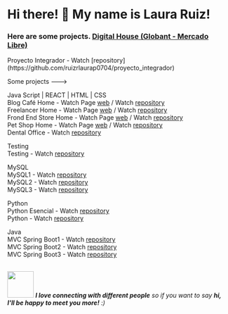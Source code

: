 ### 
<h1> Hi there! 👋 My name is Laura Ruiz!</h1>
<h3> Here are some projects. <a href="https://www.digitalhouse.com/ar/acciones/certified-tech-developer">Digital House (Globant - Mercado Libre)</a></h3>
Proyecto Integrador - Watch [repository] (https://github.com/ruizrlaurap0704/proyecto_integrador)<br>
 
Some projects ---> 

Java Script | REACT | HTML | CSS <br>
   Blog Café Home - Watch Page [web](https://blogdecaferuizrlaurap7.netlify.app/index.html) / Watch [repository](https://github.com/ruizrlaurap0704/blogdecafe) <br>
   Freelancer Home - Watch Page [web](https://juanylaufreelancers.netlify.app/) / Watch [repository](https://github.com/ruizrlaurap0704/Freelancer) <br>
   Frond End Store Home - Watch Page [web](https://fronendstorejuanylau.netlify.app/) / Watch [repository](https://github.com/ruizrlaurap0704/FrontEndStoreInicio) <br>
   Pet Shop Home - Watch Page [web](https://petshoplauyjuan.netlify.app/) / Watch [repository](https://github.com/ruizrlaurap0704/PetShopMobile)<br>
   Dental Office - Watch [repository](https://github.com/ruizrlaurap0704/Evaluacion_Final_Laura_Ruiz)
  
Testing <br>
  Testing - Watch [repository](https://github.com/ruizrlaurap0704/Testing) <br>

MySQL <br>
  MySQL1 - Watch [repository](https://github.com/ruizrlaurap0704/ConsultasMySQL) <br>
  MySQL2 - Watch [repository](https://github.com/ruizrlaurap0704/ConsultasMySQL2) <br>
  MySQL3 - Watch [repository](https://github.com/ruizrlaurap0704/ConsultasMySQL3) <br>
  
Python <br>
  Python Esencial - Watch [repository](https://github.com/ruizrlaurap0704/Python_Esencial) <br>
  Python - Watch [repository](https://github.com/ruizrlaurap0704/Python_Charles_Severance) <br>

Java <br>
  MVC Spring Boot1 - Watch [repository](https://github.com/ruizrlaurap0704/java_MVC_SpringBoot1) <br>
  MVC Spring Boot2 - Watch [repository](https://github.com/ruizrlaurap0704/java_MVC_SpringBoot2) <br>
  MVC Spring Boot3 - Watch [repository](https://github.com/ruizrlaurap0704/Java_MVC_SpringBoot3) <br>

## 
<img src="https://media.giphy.com/media/LnQjpWaON8nhr21vNW/giphy.gif" width="60"> <em><b>I love connecting with different people</b> so if you want to say <b>hi, I'll be happy to meet you more!</b> :)</em>
